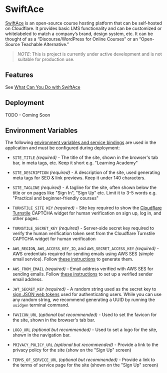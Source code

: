 # SwiftAce

[SwiftAce](https://swiftace.org) is an open-source course hosting platform that can be self-hosted on Cloudflare. It provides basic LMS functionality and can be customized or whitelabeled to match a company’s brand, design system, etc. It can be thought of as a “Discourse/WordPress for Online Courses” or an “Open-Source Teachable Alternative.”

> _NOTE_: This is project is currently under active development and is not suitable for production use.

## Features

See [What Can You Do with SwiftAce](https://swiftace.org/posts/features)

## Deployment

TODO - Coming Soon

## Environment Variables

The following [environment variables and service bindings](https://developers.cloudflare.com/pages/functions/bindings/) are used in the application and must be configured during deployment:

- `SITE_TITLE` _(required)_ - The title of the site, shown in the browser's tab bar, in meta tags, etc. Keep it short e.g. "Learning Academy"

- `SITE_DESCRIPTION` _(required)_ - A description of the site, used generating meta tags for SEO & link previews. Keep it under 140 characters.

- `SITE_TAGLINE` _(required)_ - A tagline for the site, often shown below the title or on pages like "Sign In", "Sign Up" etc. Limit it to 3-5 words e.g. "Practical and beginner-friendly courses"

- `TURNSTILE_SITE_KEY` _(required)_ - Site key required to show the [Cloudflare Turnstile](https://developers.cloudflare.com/turnstile/) CAPTCHA widget for human verification on sign up, log in, and other pages.

- `TURNSTILE_SECRET_KEY` _(required)_ - Server-side secret key required to verify the human verification token sent from the Cloudflare Turnstile CAPTCHA widget for human verification

- `AWS_REGION`, `AWS_ACCESS_KEY_ID`, and `AWS_SECRET_ACCESS_KEY` _(required)_ - AWS credentials required for sending emails using AWS SES (simple email service). Follow [these instructions](https://chat.openai.com/share/ca2fb881-436f-4cb8-875a-30a82035fc5a) to generate them.

- `AWS_FROM_EMAIL` _(required)_ - Email address verified with AWS SES for sending emails. Follow [these instructions](https://chat.openai.com/share/0de827f0-c85b-43fc-822d-ccd993a343df) to set up a verified sender email address.

- `JWT_SECRET_KEY` _(required)_ - A random string used as the secret key to [sign JSON web tokens](https://chat.openai.com/share/14a3c3f1-934b-45c6-9497-45341a6b7c32) used for authenticating users. While you can use any random string, we recommend generating a UUID by running the `uuidgen` terminal command.

- `FAVICON_URL` _(optional but recommended)_ - Used to set the favicon for the site, shown in the browser's tab bar.

- `LOGO_URL` _(optional but recommended)_ - Used to set a logo for the site, shown in the navigation bar.

- `PRIVACY_POLICY_URL` _(optional but recommended)_ - Provide a link to the privacy policy for the site (show on the "Sign Up" screen)

- `TERMS_OF_SERVICE_URL` _(optional but recommended)_ - Provide a link to the terms of service page for the site (shown on the "Sign Up" screen)
